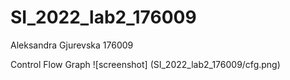 # SI_2022_lab2_176009
Aleksandra Gjurevska 176009

Control Flow Graph
![screenshot] (SI_2022_lab2_176009/cfg.png)
